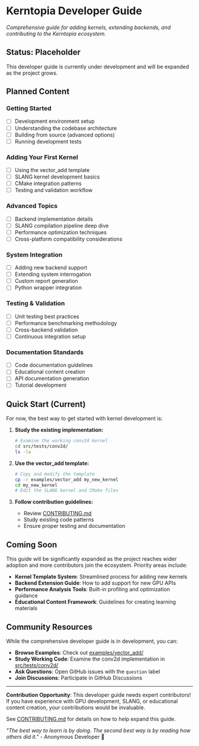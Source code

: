 # Kerntopia Developer Guide

*Comprehensive guide for adding kernels, extending backends, and contributing to the Kerntopia ecosystem.*

## Status: Placeholder

This developer guide is currently under development and will be expanded as the project grows.

## Planned Content

### Getting Started
- [ ] Development environment setup
- [ ] Understanding the codebase architecture  
- [ ] Building from source (advanced options)
- [ ] Running development tests

### Adding Your First Kernel
- [ ] Using the vector_add template
- [ ] SLANG kernel development basics
- [ ] CMake integration patterns
- [ ] Testing and validation workflow

### Advanced Topics
- [ ] Backend implementation details
- [ ] SLANG compilation pipeline deep dive
- [ ] Performance optimization techniques
- [ ] Cross-platform compatibility considerations

### System Integration
- [ ] Adding new backend support
- [ ] Extending system interrogation
- [ ] Custom report generation
- [ ] Python wrapper integration

### Testing & Validation
- [ ] Unit testing best practices
- [ ] Performance benchmarking methodology
- [ ] Cross-backend validation
- [ ] Continuous integration setup

### Documentation Standards
- [ ] Code documentation guidelines
- [ ] Educational content creation
- [ ] API documentation generation
- [ ] Tutorial development

## Quick Start (Current)

For now, the best way to get started with kernel development is:

1. **Study the existing implementation:**
   ```bash
   # Examine the working conv2d kernel
   cd src/tests/conv2d/
   ls -la
   ```

2. **Use the vector_add template:**
   ```bash
   # Copy and modify the template
   cp -r examples/vector_add my_new_kernel
   cd my_new_kernel
   # Edit the SLANG kernel and CMake files
   ```

3. **Follow contribution guidelines:**
   - Review [CONTRIBUTING.md](../CONTRIBUTING.md)
   - Study existing code patterns
   - Ensure proper testing and documentation

## Coming Soon

This guide will be significantly expanded as the project reaches wider adoption and more contributors join the ecosystem. Priority areas include:

- **Kernel Template System**: Streamlined process for adding new kernels
- **Backend Extension Guide**: How to add support for new GPU APIs
- **Performance Analysis Tools**: Built-in profiling and optimization guidance
- **Educational Content Framework**: Guidelines for creating learning materials

## Community Resources

While the comprehensive developer guide is in development, you can:

- **Browse Examples**: Check out [examples/vector_add/](../examples/vector_add/)
- **Study Working Code**: Examine the conv2d implementation in [src/tests/conv2d/](../src/tests/conv2d/)
- **Ask Questions**: Open GitHub issues with the `question` label
- **Join Discussions**: Participate in GitHub Discussions

---

**Contribution Opportunity**: This developer guide needs expert contributors! If you have experience with GPU development, SLANG, or educational content creation, your contributions would be invaluable.

See [CONTRIBUTING.md](../CONTRIBUTING.md) for details on how to help expand this guide.

*"The best way to learn is by doing. The second best way is by reading how others did it."* - Anonymous Developer 🌾